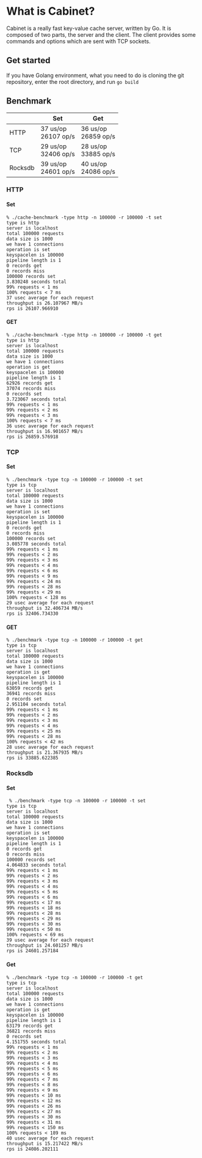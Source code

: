 # What is Cabinet?
Cabinet is a really fast key-value cache server, written by Go. It is composed of two parts, the server and the client. 
The client provides some commands and options which are sent with TCP sockets.

## Get started

If you have Golang environment, what you need to do is cloning the git repository, enter the root directory, and run `go build`

## Benchmark
|         | Set                       | Get                       |
|---------|---------------------------|---------------------------|
| HTTP    | 37 us/op </br> 26107 op/s | 36 us/op </br> 26859 op/s |
| TCP     | 29 us/op </br> 32406 op/s | 28 us/op </br> 33885 op/s |
| Rocksdb | 39 us/op </br> 24601 op/s | 40 us/op </br> 24086 op/s |

### HTTP

#### Set
```text
% ./cache-benchmark -type http -n 100000 -r 100000 -t set
type is http
server is localhost
total 100000 requests
data size is 1000
we have 1 connections
operation is set
keyspacelen is 100000
pipeline length is 1
0 records get
0 records miss
100000 records set
3.830248 seconds total
99% requests < 1 ms
100% requests < 7 ms
37 usec average for each request
throughput is 26.107967 MB/s
rps is 26107.966910
```
#### GET
```text
% ./cache-benchmark -type http -n 100000 -r 100000 -t get
type is http
server is localhost
total 100000 requests
data size is 1000
we have 1 connections
operation is get
keyspacelen is 100000
pipeline length is 1
62926 records get
37074 records miss
0 records set
3.723067 seconds total
99% requests < 1 ms
99% requests < 2 ms
99% requests < 3 ms
100% requests < 7 ms
36 usec average for each request
throughput is 16.901657 MB/s
rps is 26859.576918

```

### TCP

#### Set
```text
% ./benchmark -type tcp -n 100000 -r 100000 -t set
type is tcp
server is localhost
total 100000 requests
data size is 1000
we have 1 connections
operation is set
keyspacelen is 100000
pipeline length is 1
0 records get
0 records miss
100000 records set
3.085778 seconds total
99% requests < 1 ms
99% requests < 2 ms
99% requests < 3 ms
99% requests < 4 ms
99% requests < 6 ms
99% requests < 9 ms
99% requests < 24 ms
99% requests < 28 ms
99% requests < 29 ms
100% requests < 128 ms
29 usec average for each request
throughput is 32.406734 MB/s
rps is 32406.734330

```

#### GET

```text
% ./benchmark -type tcp -n 100000 -r 100000 -t get
type is tcp
server is localhost
total 100000 requests
data size is 1000
we have 1 connections
operation is get
keyspacelen is 100000
pipeline length is 1
63059 records get
36941 records miss
0 records set
2.951104 seconds total
99% requests < 1 ms
99% requests < 2 ms
99% requests < 3 ms
99% requests < 4 ms
99% requests < 25 ms
99% requests < 28 ms
100% requests < 42 ms
28 usec average for each request
throughput is 21.367935 MB/s
rps is 33885.622385

```

### Rocksdb

#### Set
```text
 % ./benchmark -type tcp -n 100000 -r 100000 -t set
type is tcp
server is localhost
total 100000 requests
data size is 1000
we have 1 connections
operation is set
keyspacelen is 100000
pipeline length is 1
0 records get
0 records miss
100000 records set
4.064833 seconds total
99% requests < 1 ms
99% requests < 2 ms
99% requests < 3 ms
99% requests < 4 ms
99% requests < 5 ms
99% requests < 6 ms
99% requests < 17 ms
99% requests < 18 ms
99% requests < 28 ms
99% requests < 29 ms
99% requests < 30 ms
99% requests < 50 ms
100% requests < 69 ms
39 usec average for each request
throughput is 24.601257 MB/s
rps is 24601.257184

```

#### Get
```text
% ./benchmark -type tcp -n 100000 -r 100000 -t get
type is tcp
server is localhost
total 100000 requests
data size is 1000
we have 1 connections
operation is get
keyspacelen is 100000
pipeline length is 1
63179 records get
36821 records miss
0 records set
4.151755 seconds total
99% requests < 1 ms
99% requests < 2 ms
99% requests < 3 ms
99% requests < 4 ms
99% requests < 5 ms
99% requests < 6 ms
99% requests < 7 ms
99% requests < 8 ms
99% requests < 9 ms
99% requests < 10 ms
99% requests < 12 ms
99% requests < 26 ms
99% requests < 27 ms
99% requests < 30 ms
99% requests < 31 ms
99% requests < 150 ms
100% requests < 189 ms
40 usec average for each request
throughput is 15.217422 MB/s
rps is 24086.202111

```